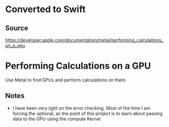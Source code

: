 # Converted to Swift

## Source
https://developer.apple.com/documentation/metal/performing_calculations_on_a_gpu

# Performing Calculations on a GPU

Use Metal to find GPUs and perform calculations on them.

## Notes
- I have been very light on the error checking. Most of the time I am forcing the optional, as the point of this project is to learn about passing data to the GPU using the compute Kernel.
